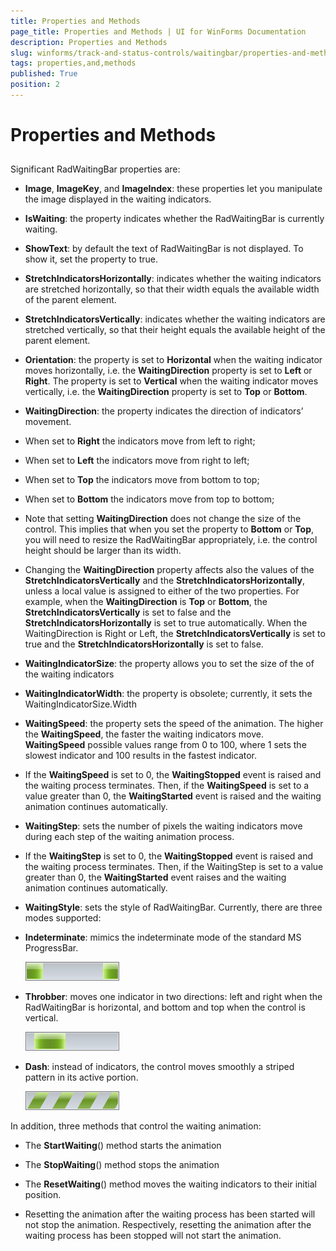 ```yaml
---
title: Properties and Methods
page_title: Properties and Methods | UI for WinForms Documentation
description: Properties and Methods
slug: winforms/track-and-status-controls/waitingbar/properties-and-methods
tags: properties,and,methods
published: True
position: 2
---
```


# Properties and Methods

## 

Significant RadWaitingBar properties are:

* __Image__, __ImageKey__, and __ImageIndex__: these properties let you manipulate the image displayed in the waiting indicators.

* __IsWaiting__: the property indicates whether the RadWaitingBar is currently waiting.

* __ShowText__: by default the text of RadWaitingBar is not displayed. To show it, set the property to true. 

* __StretchIndicatorsHorizontally__: indicates whether the waiting indicators are stretched horizontally, so that their width equals the available width of the parent element.

* __StretchIndicatorsVertically__: indicates whether the waiting indicators are stretched vertically, so that their height equals the available height of the parent element.

* __Orientation__: the property is set to __Horizontal__ when the waiting indicator moves horizontally, i.e. the __WaitingDirection__ property is set to __Left__ or __Right__. The property is set to __Vertical__ when the waiting indicator moves vertically, i.e. the __WaitingDirection__ property is set to __Top__ or __Bottom__.

* __WaitingDirection__: the property indicates the direction of indicators’ movement.
		

* When set to __Right__ the indicators move from left to right;

* When set to __Left__ the indicators move from right to left;

* When set to __Top__ the indicators move from bottom to top;

* When set to __Bottom__ the indicators move from top to bottom;

* Note that setting __WaitingDirection__ does not change the size of the control. This implies that when you set the property to __Bottom__ or __Top__, 
you will need to resize the RadWaitingBar appropriately, i.e. the control height should be larger than its width.

* Changing the __WaitingDirection__ property affects also the values of the __StretchIndicatorsVertically__ and the __StretchIndicatorsHorizontally__, unless a local value is assigned to either of the two properties. For example, when the __WaitingDirection__ is __Top__ or __Bottom__, the __StretchIndicatorsVertically__ is set to false and the __StretchIndicatorsHorizontally__ is set to true automatically. When the WaitingDirection is Right or Left, the __StretchIndicatorsVertically__ is set to true and the __StretchIndicatorsHorizontally__ is set to false.

* __WaitingIndicatorSize__: the property allows you to set the size of the of the waiting indicators

* __WaitingIndicatorWidth__: the property is obsolete; currently, it sets the WaitingIndicatorSize.Width

* __WaitingSpeed__: the property sets the speed of the animation. The higher the __WaitingSpeed__, the faster the waiting indicators move. __WaitingSpeed__ possible values range from 0 to 100, where 1 sets the slowest indicator and 100 results in the fastest indicator.
		

* If the __WaitingSpeed__ is set to 0,  the __WaitingStopped__ event is raised and the waiting process terminates. Then, if the __WaitingSpeed__ is set to a value greater than 0, the __WaitingStarted__ event is raised and the waiting animation continues automatically.

* __WaitingStep__: sets the number of pixels the waiting indicators move during each step of the waiting animation process.
	

* If the __WaitingStep__ is set to 0, the __WaitingStopped__ event is raised and the waiting process terminates. Then, if the WaitingStep is set to a value greater than 0, the __WaitingStarted__ event raises and the waiting animation continues automatically.

* __WaitingStyle__: sets the style of RadWaitingBar. Currently, there are three modes supported:
		

* __Indeterminate__: mimics the indeterminate mode of the standard MS ProgressBar.

    ![track-and-status-controls-waitingbar-programming-radwaitingbar 002](images/track-and-status-controls-waitingbar-programming-radwaitingbar002.png)

* __Throbber__: moves one indicator in two directions: left and right when the RadWaitingBar is horizontal, and bottom and top when the control is vertical.

    ![track-and-status-controls-waitingbar-programming-radwaitingbar 003](images/track-and-status-controls-waitingbar-programming-radwaitingbar003.png)

* __Dash__: instead of indicators, the control moves smoothly a striped pattern in its active portion.

    ![track-and-status-controls-waitingbar-programming-radwaitingbar 001](images/track-and-status-controls-waitingbar-programming-radwaitingbar001.png)

In addition, three methods that control the waiting animation:

* The __StartWaiting__() method starts the animation

* The __StopWaiting__() method stops the animation

* The __ResetWaiting__() method moves the waiting indicators to their initial position.

* Resetting the animation after the waiting process has been started will not stop the animation. Respectively, resetting the animation after the waiting process has been stopped will not start the animation.
